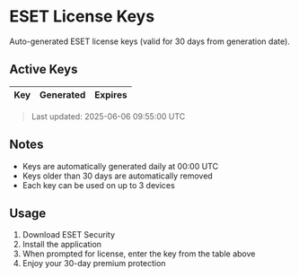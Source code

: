 # ESET License Keys

Auto-generated ESET license keys (valid for 30 days from generation date).

## Active Keys

| Key | Generated | Expires |
|-----|-----------|---------|


> Last updated: 2025-06-06 09:55:00 UTC

## Notes
- Keys are automatically generated daily at 00:00 UTC
- Keys older than 30 days are automatically removed
- Each key can be used on up to 3 devices

## Usage
1. Download ESET Security
2. Install the application
3. When prompted for license, enter the key from the table above
4. Enjoy your 30-day premium protection
